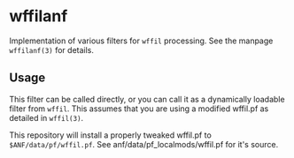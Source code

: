 wffilanf
========

Implementation of various filters for `wffil` processing. See the manpage
`wffilanf(3)` for details.

Usage
-----

This filter can be called directly, or you can call it as a
dynamically loadable filter from `wffil`. This assumes that you are using a
modified wffil.pf as detailed in `wffil(3)`.

This repository will install a properly tweaked wffil.pf to
`$ANF/data/pf/wffil.pf`. See anf/data/pf_localmods/wffil.pf for it's source.
